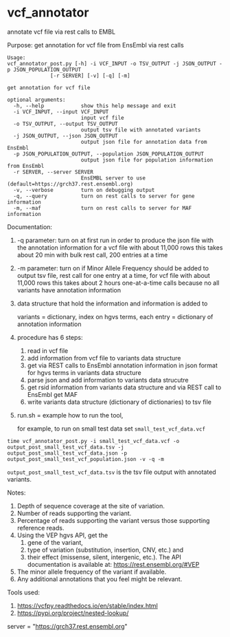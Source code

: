 # vcf_annotator
annotate vcf file via rest calls to EMBL

Purpose:
get annotation for vcf file from EnsEmbl via rest calls

```
Usage:
vcf_annotator_post.py [-h] -i VCF_INPUT -o TSV_OUTPUT -j JSON_OUTPUT -p JSON_POPULATION_OUTPUT
		      [-r SERVER] [-v] [-q] [-m]

get annotation for vcf file

optional arguments:
  -h, --help            show this help message and exit
  -i VCF_INPUT, --input VCF_INPUT
                        input vcf file
  -o TSV_OUTPUT, --output TSV_OUTPUT
                        output tsv file with annotated variants
  -j JSON_OUTPUT, --json JSON_OUTPUT
                        output json file for annotation data from EnsEmbl
  -p JSON_POPULATION_OUTPUT, --population JSON_POPULATION_OUTPUT
                        output json file for population information from EnsEmbl
  -r SERVER, --server SERVER
                        EnsEMBL server to use (default=https://grch37.rest.ensembl.org)
  -v, --verbose         turn on debugging output
  -q, --query           turn on rest calls to server for gene information
  -m, --maf             turn on rest calls to server for MAF information
```

Documentation:
1) -q parameter: turn on at first run in order to produce the json
   file with the annotation information for a vcf file with about
   11,000 rows this takes about 20 min with bulk rest call, 200
   entries at a time
2) -m parameter: turn on if Minor Allele Frequency should be added to
   output tsv file, rest call for one entry at a time, for vcf file
   with about 11,000 rows this takes about 2 hours one-at-a-time calls
   because no all variants have annotation information
3) data structure that hold the information and information is added
   to

   variants = dictionary, index on hgvs terms, each entry =
   dictionary of annotation information
4) procedure has 6 steps:

   1) read in vcf file
   2) add information from vcf file to variants data structure
   3) get via REST calls to EnsEmbl annotation information in json
   format for hgvs terms in variants data structure
   4) parse json and add information to variants data strucutre
   5) get rsid information from variants data structure and via REST call to EnsEmbl get MAF
   6) write variants data structure (dictionary of dictionaries) to tsv file
5) run.sh = example how to run the tool, 

   for example, to run on small test data set ```small_test_vcf_data.vcf```

```
time vcf_annotator_post.py -i small_test_vcf_data.vcf -o output_post_small_test_vcf_data.tsv -j output_post_small_test_vcf_data.json -p output_post_small_test_vcf_population.json -v -q -m 
```

```output_post_small_test_vcf_data.tsv``` is the tsv file output with annotated variants.


Notes:
1. Depth of sequence coverage at the site of variation.
2. Number of reads supporting the variant.
3. Percentage of reads supporting the variant versus those supporting reference reads.
4. Using the VEP hgvs API, get the
   1) gene of the variant,
   2) type of variation (substitution, insertion, CNV, etc.) and
   3) their effect (missense, silent, intergenic, etc.).
   The API documentation is available at: https://rest.ensembl.org/#VEP
5. The minor allele frequency of the variant if available.
6. Any additional annotations that you feel might be relevant.

Tools used:
1) https://vcfpy.readthedocs.io/en/stable/index.html
2) https://pypi.org/project/nested-lookup/

server = "https://grch37.rest.ensembl.org"

